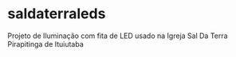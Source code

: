 # saldaterraleds
Projeto de Iluminação com fita de LED usado na Igreja Sal Da Terra Pirapitinga de Ituiutaba
